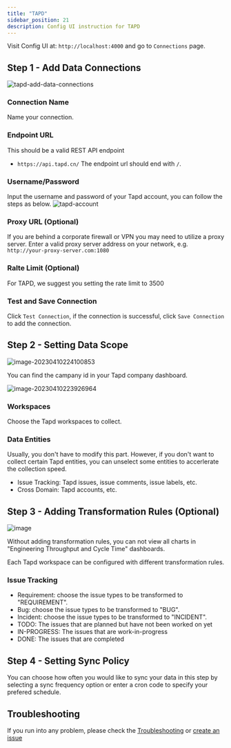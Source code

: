 ```yaml
---
title: "TAPD"
sidebar_position: 21
description: Config UI instruction for TAPD
---
```


Visit Config UI at: `http://localhost:4000` and go to `Connections` page.

## Step 1 - Add Data Connections
![tapd-add-data-connections](/img/ConfigUI/tapd-add-data-connections.png)

### Connection Name
Name your connection.

### Endpoint URL
This should be a valid REST API endpoint
   - `https://api.tapd.cn/`
The endpoint url should end with `/`.

### Username/Password
Input the username and password of your Tapd account, you can follow the steps as below.
![tapd-account](/img/ConfigUI/tapd-account.png)

### Proxy URL (Optional)
If you are behind a corporate firewall or VPN you may need to utilize a proxy server. Enter a valid proxy server address on your network, e.g. `http://your-proxy-server.com:1080`

### Ralte Limit (Optional)
For TAPD, we suggest you setting the rate limit to 3500

### Test and Save Connection
Click `Test Connection`, if the connection is successful, click `Save Connection` to add the connection.

## Step 2 - Setting Data Scope

![image-20230410224100853](https://user-images.githubusercontent.com/3294100/230924072-433451e5-97a3-4d99-9ca7-0a43d0bacd01.png)

You can find the campany id in your Tapd company dashboard.

![image-20230410223926964](https://user-images.githubusercontent.com/3294100/230923942-4dd5bbd7-a391-4abc-ab99-ff7543d919ac.png)

### Workspaces

Choose the Tapd workspaces to collect.

### Data Entities

Usually, you don't have to modify this part. However, if you don't want to collect certain Tapd entities, you can unselect some entities to accerlerate the collection speed.

- Issue Tracking: Tapd issues, issue comments, issue labels, etc.
- Cross Domain: Tapd accounts, etc.

## Step 3 - Adding Transformation Rules (Optional)

![image](https://user-images.githubusercontent.com/3294100/230924606-bf6ef00c-73fa-4a60-be8f-1f27fe4ef6ae.png)

Without adding transformation rules, you can not view all charts in "Engineering Throughput and Cycle Time" dashboards.<br/>

Each Tapd workspace can be configured with different transformation rules.

### Issue Tracking

- Requirement: choose the issue types to be transformed to "REQUIREMENT".
- Bug: choose the issue types to be transformed to "BUG".
- Incident: choose the issue types to be transformed to "INCIDENT".
- TODO: The issues that are planned but have not been worked on yet 
- IN-PROGRESS: The issues that are work-in-progress
- DONE: The issues that are completed

## Step 4 - Setting Sync Policy

You can choose how often you would like to sync your data in this step by selecting a sync frequency option or enter a cron code to specify your prefered schedule.

## Troubleshooting

If you run into any problem, please check the [Troubleshooting](/Troubleshooting/Configuration.md) or [create an issue](https://github.com/apache/incubator-devlake/issues)


